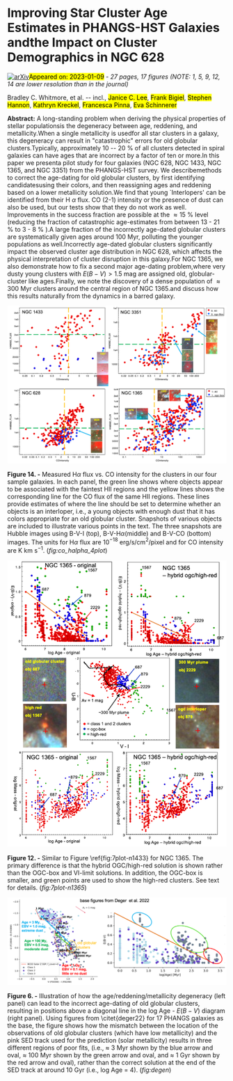 <div class="macros" style="visibility:hidden;">
$\newcommand{\ensuremath}{}$
$\newcommand{\xspace}{}$
$\newcommand{\object}[1]{\texttt{#1}}$
$\newcommand{\farcs}{{.}''}$
$\newcommand{\farcm}{{.}'}$
$\newcommand{\arcsec}{''}$
$\newcommand{\arcmin}{'}$
$\newcommand{\ion}[2]{#1#2}$
$\newcommand{\textsc}[1]{\textrm{#1}}$
$\newcommand{\hl}[1]{\textrm{#1}}$
$\newcommand{\kms}{ km s^{-1}}$
$\newcommand{\bibtex}{\textsc{Bib}\!\TeX}$
$\newcommand{\ngal}{ 17 }$
$\newcommand{\lea}{\mathrel{<\kern-1.0em\lower0.9ex\hbox{\sim}}}$
$\newcommand{\gea}{\mathrel{>\kern-1.0em\lower0.9ex\hbox{\sim}}}$</div>

<div class="macros" style="visibility:hidden;">
$\newcommand{\ensuremath}{}$
$\newcommand{\xspace}{}$
$\newcommand{\object}[1]{\texttt{#1}}$
$\newcommand{\farcs}{{.}''}$
$\newcommand{\farcm}{{.}'}$
$\newcommand{\arcsec}{''}$
$\newcommand{\arcmin}{'}$
$\newcommand{\ion}[2]{#1#2}$
$\newcommand{\textsc}[1]{\textrm{#1}}$
$\newcommand{\hl}[1]{\textrm{#1}}$
$\newcommand{\kms}{ km s^{-1}}$
$\newcommand{\bibtex}{\textsc{Bib}\!\TeX}$
$\newcommand{\ngal}{ 17 }$
$\newcommand{\lea}{\mathrel{<\kern-1.0em\lower0.9ex\hbox{\sim}}}$
$\newcommand{\gea}{\mathrel{>\kern-1.0em\lower0.9ex\hbox{\sim}}}$</div>



<div id="title">

# Improving Star Cluster Age Estimates in PHANGS-HST Galaxies andthe Impact on Cluster Demographics in NGC 628

</div>
<div id="comments">

[![arXiv](https://img.shields.io/badge/arXiv-2301.03689-b31b1b.svg)](https://arxiv.org/abs/2301.03689)<mark>Appeared on: 2023-01-09</mark> - _27 pages, 17 figures (NOTE: 1, 5, 9, 12, 14 are lower resolution than in the journal)_

</div>
<div id="authors">

Bradley C. Whitmore, et al. -- incl., <mark><mark>Janice C. Lee</mark></mark>, <mark><mark>Frank Bigiel</mark></mark>, <mark><mark>Stephen Hannon</mark></mark>, <mark><mark>Kathryn Kreckel</mark></mark>, <mark><mark>Francesca Pinna</mark></mark>, <mark><mark>Eva Schinnerer</mark></mark>

</div>
<div id="abstract">

**Abstract:** A long-standing problem when deriving the physical properties of stellar populationsis the degeneracy between age, reddening, and metallicity.When a single metallicity is usedfor all star clusters in a galaxy, this degeneracy can result in "catastrophic" errors for old globular clusters.Typically, approximately 10 -- 20 \% of all clusters detected in spiral galaxies can have ages that are incorrect by a factor of ten or more.In this paper we presenta pilot study for four galaxies (NGC 628, NGC 1433, NGC 1365, and NGC 3351) from the PHANGS-HST survey. We describemethods to correct the age-dating for old globular clusters, by first identifying candidatesusing their colors, and then reassigning ages and reddening  based on a lower metallicity  solution.We find that young `Interlopers' can be identified from their  H $\alpha$ flux. CO (2-1) intensity or the presence of dust can also be used, but our tests show that they do not work as well. Improvements in the success fraction are possible at the $\approx15$ \% level (reducing the fraction of catastrophic age-estimates from  between 13 - 21 \% to 3 - 8 \% ).A large fraction of the incorrectly age-dated globular clusters are systematically given ages around 100 Myr, polluting the  younger populations as well.Incorrectly age-dated globular clusters significantly impact the observed cluster age distribution in NGC 628, which affects the physical interpretation of cluster disruption in this galaxy.For NGC 1365, we also demonstrate how to fix a second major age-dating problem,where very dusty young clusters with $E(B-V)>1.5$ mag are assigned old, globular-cluster like ages.Finally, we note the discovery of a dense population of $\approx300$ Myr clusters around the central region of NGC 1365.and discuss how this results naturally from the dynamics in a barred galaxy.

</div>

<div id="div_fig1">

<img src="tmp_2301.03689/./sed_2_halpha_vs_co_jun_11_2022.png" alt="Fig14" width="100%"/>

**Figure 14. -** 
Measured   H$\alpha$ flux vs. CO intensity for the clusters in our four sample galaxies. In each panel, the green line shows where objects appear to be associated with  the faintest HII regions and the yellow lines shows the corresponding line for the CO flux of the same HII regions. These lines provide estimates of where the line should be set to determine whether an objects is an interloper, i.e., a young objects with enough dust that it has colors appropriate for an old globular cluster. Snapshots of various objects are included to illustrate various points in the text. The three snapshots are Hubble images using B-V-I  (top), B-V-H$\alpha$(middle) and B-V-CO (bottom) images. The units for  H$\alpha$ flux are  10$^{-18}$ erg/s/cm$^2$/pixel and for CO intensity are K km s$^{-1}$. (*fig:co_halpha_4plot*)

</div>
<div id="div_fig2">

<img src="tmp_2301.03689/./7plot_ngc1365.png" alt="Fig12" width="100%"/>

**Figure 12. -** Similar to Figure \ref{fig:7plot-n1433} for NGC 1365. The primary difference is that the hybrid OGC/high-red solution is shown rather than the OGC-box and VI-limit solutions. In addition, the OGC-box is smaller, and green points are used to show  the high-red clusters. See text for details.  (*fig:7plot-n1365*)

</div>
<div id="div_fig3">

<img src="tmp_2301.03689/./sinan_2plot_dec_6_2022.png" alt="Fig6" width="100%"/>

**Figure 6. -** Illustration of how the age/reddening/metallicity degeneracy (left panel) can lead to the incorrect age-dating of old globular clusters, resulting in positions above a diagonal line in the log Age - $E(B-V)$ diagram (right panel). Using figures from \citet{deger22} for 17 PHANGS galaxies as the base, the figure  shows how the mismatch between the location of the observations of old globular clusters (which have low metallicity)  and the pink SED track used for the prediction (solar metallicity) results in three different regions of poor fits, (i.e., $\approx$ 3 Myr shown by the blue arrow and oval, $\approx$ 100 Myr shown by the green arrow and oval, and $\approx$ 1 Gyr shown by the  red arrow and  oval), rather than the correct solution at the end of the SED track at around 10 Gyr (i.e., log Age = 4).   (*fig:degen*)

</div>